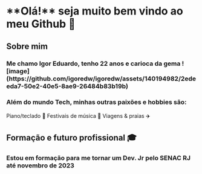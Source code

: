 <h1>**Olá!** seja muito bem vindo ao meu Github 👋</h1>

  <h2>Sobre mim</h2>
<h3> Me chamo Igor Eduardo, tenho 22 anos e carioca da gema ![image](https://github.com/igoredw/igoredw/assets/140194982/2edeeda7-50e2-40e5-8ae9-26484b83b19b) </h3>
<h3> Além do mundo Tech, minhas outras paixões e hobbies são: </h3>
  Piano/teclado 🎹
  Festivais de música 🎼	
  Viagens & praias ✈️
</h3>

  <h2> Formação e futuro profissional 🎓</h2>
<h3>Estou em formação para me tornar um Dev. Jr pelo SENAC RJ até novembro de 2023</h3>
